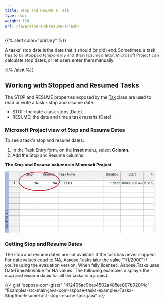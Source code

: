 ```yaml
---
title: Stop and Resume a Task
type: docs
weight: 120
url: /java/stop-and-resume-a-task/
---
```


{{% alert color="primary" %}} 

A tasks' stop date is the date that it should (or did) end. Sometimes, a task has to be stopped temporarily and then resumed later. Microsoft Project can calculate stop dates, or let users enter them manually.

{{% /alert %}} 
## **Working with Stopped and Resumed Tasks**
The STOP and RESUME properties exposed by the [Tsk](https://apireference.aspose.com/tasks/java/com.aspose.tasks/Tsk/) class are used to read or write a task's stop and resume date:

- STOP: the date a task stops (Date).
- RESUME: the data and time a task restarts (Date).
### **Microsoft Project view of Stop and Resume Dates**
To see a task's stop and resume dates:

1. In the Task Entry form, on the **Inset** menu, select **Column**.
2. Add the Stop and Resume columns.

**The Stop and Resume columns in Microsoft Project** 

![work with Stopped or Resumed tasks in Microsoft Project](stop-and-resume-a-task_1.png)

### **Getting Stop and Resume Dates**
The stop and resume dates are not available if the task has never stopped. For date values equal to NA, Aspose.Tasks take the value "1/1/2000" if you're using the evaluation version. When fully licensed, Aspose.Tasks uses DateTime.MinValue for NA values. The following examples display's the stop and resume dates for all the tasks in a project.

{{< gist "aspose-com-gists" "472405ac9bab4502a485ee007b92074c" "Examples-src-main-java-com-aspose-tasks-examples-Tasks-StopAndResumeTask-stop-resume-task.java" >}}
